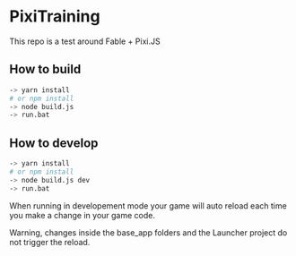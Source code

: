 # PixiTraining

This repo is a test around Fable + Pixi.JS

## How to build

```bash
-> yarn install
# or npm install
-> node build.js
-> run.bat
```

## How to develop

```bash
-> yarn install
# or npm install
-> node build.js dev
-> run.bat
```

When running in developement mode your game will auto reload each time you make a change in your game code.

Warning, changes inside the base_app folders and the Launcher project do not trigger the reload.
